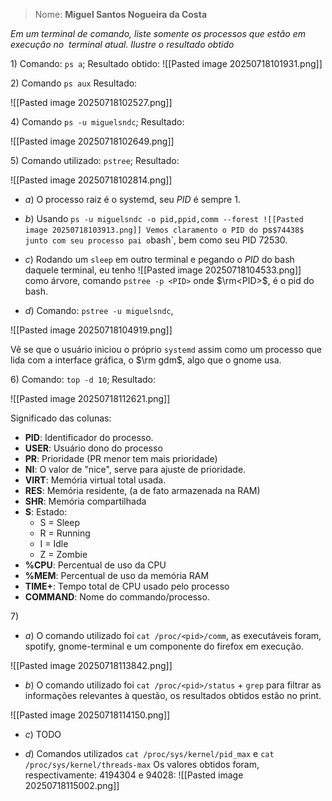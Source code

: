 
> Nome: **Miguel Santos Nogueira da Costa**

*Em um terminal de comando, liste somente os processos que estão em execução no  terminal atual. Ilustre o resultado obtido*

$1)$ Comando: `ps a`; Resultado obtido:
![[Pasted image 20250718101931.png]]

$2)$ Comando `ps aux` Resultado:

![[Pasted image 20250718102527.png]]

$4)$ Comando `ps -u miguelsndc`; Resultado:

![[Pasted image 20250718102649.png]]

$5)$ Comando utilizado: `pstree`; Resultado:

![[Pasted image 20250718102814.png]]

- $a)$ O processo raiz é o systemd, seu $PID$ é sempre $1$.

- $b)$ Usando `ps -u miguelsndc -o pid,ppid,comm --forest
	 ![[Pasted image 20250718103913.png]]
		Vemos claramento o PID do `ps` $74438$  junto com seu processo pai o `bash`, bem como seu PID $72530$.

- $c)$ Rodando um `sleep` em outro terminal e pegando o $PID$ do bash daquele terminal, eu tenho ![[Pasted image 20250718104533.png]] como árvore, comando `pstree -p <PID>` onde $\rm<PID>$, é o pid do bash.

- $d)$ Comando: `pstree -u miguelsndc`,

![[Pasted image 20250718104919.png]]

Vê se que o usuário iniciou o próprio `systemd` assim como um processo que lida com a interface gráfica, o $\rm gdm$, algo que o gnome usa. 

$6)$ Comando: `top -d 10`; Resultado:

![[Pasted image 20250718112621.png]]

Significado das colunas:
 - **PID**: Identificador do processo.
 - **USER**: Usuário dono do processo
 - **PR**: Prioridade (PR menor tem mais prioridade)
 - **NI**: O valor de "nice", serve para ajuste de prioridade.
 - **VIRT**: Memória virtual total usada.
 - **RES**: Memória residente, (a de fato armazenada na RAM)
 - **SHR**: Memória compartilhada
 - **S**: Estado:
	- S = Sleep
	- R = Running
	- I = Idle
	- Z = Zombie
 - **%CPU**: Percentual de uso da CPU
 - **%MEM**: Percentual de uso da memória RAM
 - **TIME+**: Tempo total de CPU usado pelo processo
 - **COMMAND**: Nome do commando/processo.

$7)$
- $a)$ O comando utilizado foi `cat /proc/<pid>/comm`, as executáveis foram, spotify, gnome-terminal e um componente do firefox em execução.

![[Pasted image 20250718113842.png]]


- $b)$ O comando utilizado foi `cat /proc/<pid>/status` + `grep` para filtrar as informações relevantes à questão, os resultados obtidos estão no print.

![[Pasted image 20250718114150.png]]

- $c)$ TODO

- $d)$ Comandos utilizados `cat /proc/sys/kernel/pid_max` e `cat /proc/sys/kernel/threads-max` Os valores obtidos foram, respectivamente: $4194304$ e $94028$:
![[Pasted image 20250718115002.png]]




